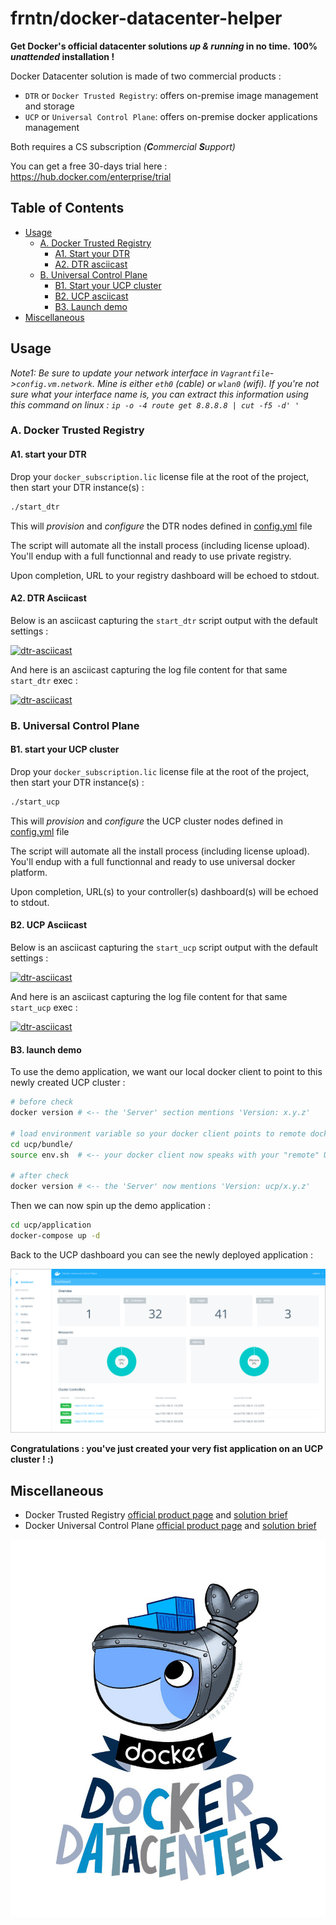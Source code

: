 # frntn/docker-datacenter-helper

**Get Docker's official datacenter solutions _up & running_ in no time.**
**100% _unattended_ installation !**

Docker Datacenter solution is made of two commercial products :

  * `DTR` or `Docker Trusted Registry`: offers on-premise image management and storage
  * `UCP` or `Universal Control Plane`: offers on-premise docker applications management

Both requires a CS subscription _(**C**ommercial **S**upport)_

You can get a free 30-days trial here : https://hub.docker.com/enterprise/trial

## Table of Contents

- [Usage](#usage)
  - [A. Docker Trusted Registry](#a-docker-trusted-registry)
    - [A1. Start your DTR](#a1-start-your-dtr)
    - [A2. DTR asciicast](#a2-dtr-asciicast)
  - [B. Universal Control Plane](#b-universal-control-plane)
    - [B1. Start your UCP cluster](#b1-start-your-ucp-cluster)
    - [B2. UCP asciicast](#b2-ucp-asciicast)
    - [B3. Launch demo](#b3-launch-demo)
- [Miscellaneous](#miscellaneous)

## Usage

*Note1: Be sure to update your network interface in 
`Vagrantfile`->`config.vm.network`.
Mine is either `eth0` (cable) or `wlan0` (wifi). If you're not sure what your
interface name is, you can extract this information using this command on linux :
`ip -o -4 route get 8.8.8.8 | cut -f5 -d' '`*

### A. Docker Trusted Registry

#### A1. start your DTR

Drop your `docker_subscription.lic` license file at the root of the project, then start your DTR instance(s) :

```bash
./start_dtr
```

This will _provision_ and _configure_ the DTR nodes defined in [config.yml](config.yml) file

The script will automate all the install process (including license upload).
You'll endup with a full functionnal and ready to use private registry.

Upon completion, URL to your registry dashboard will be echoed to stdout.

#### A2. DTR Asciicast

Below is an asciicast capturing the `start_dtr` script output with the default settings :

[![dtr-asciicast](https://asciinema.org/a/5uyrknsjg7u2fad6ii0wgizd4.png)](https://asciinema.org/a/5uyrknsjg7u2fad6ii0wgizd4?autoplay=1&speed=2&theme=asciinema&size=medium)

And here is an asciicast capturing the log file content for that same `start_dtr` exec :

[![dtr-asciicast](https://asciinema.org/a/5uyrknsjg7u2fad6ii0wgizd4.png)](https://asciinema.org/a/5uyrknsjg7u2fad6ii0wgizd4?autoplay=1&speed=2&theme=asciinema&size=medium)

### B. Universal Control Plane

#### B1. start your UCP cluster

Drop your `docker_subscription.lic` license file at the root of the project, then start your DTR instance(s) :

```bash
./start_ucp
```

This will _provision_ and _configure_ the UCP cluster nodes defined in [config.yml](config.yml) file

The script will automate all the install process (including license upload).
You'll endup with a full functionnal and ready to use universal docker platform.

Upon completion, URL(s) to your controller(s) dashboard(s) will be echoed to stdout.

#### B2. UCP Asciicast

Below is an asciicast capturing the `start_ucp` script output with the default settings :

[![dtr-asciicast](https://asciinema.org/a/8uogw0mfmgvpaeqqc7ezgsi9t.png)](https://asciinema.org/a/8uogw0mfmgvpaeqqc7ezgsi9t?autoplay=1)

And here is an asciicast capturing the log file content for that same `start_ucp` exec :

[![dtr-asciicast](https://asciinema.org/a/22g7wcaswtioe3is4twgy7ff6.png)](https://asciinema.org/a/22g7wcaswtioe3is4twgy7ff6?autoplay=1&speed=2)

#### B3. launch demo

To use the demo application, we want our local docker client to point to this newly created UCP cluster :

```bash
# before check
docker version # <-- the 'Server' section mentions 'Version: x.y.z'

# load environment variable so your docker client points to remote docker server
cd ucp/bundle/
source env.sh  # <-- your docker client now speaks with your "remote" UCP cluster

# after check
docker version # <-- the 'Server' now mentions 'Version: ucp/x.y.z'
```

Then we can now spin up the demo application :

```bash
cd ucp/application
docker-compose up -d
```

Back to the UCP dashboard you can see the newly deployed application :

![registry-adduser](img/ucp-dashboard.png?raw=true)

**Congratulations : you've just created your very fist application on an UCP cluster ! :)**

## Miscellaneous

  * Docker Trusted Registry [official product page](https://www.docker.com/products/docker-trusted-registry) and [solution brief](https://www.docker.com/sites/default/files/Solutions_Brief_Docker%20Trusted%20Registry_V2%20%281%29.pdf)
  * Docker Universal Control Plane [official product page](https://www.docker.com/products/docker-universal-control-plane) and [solution brief](https://www.docker.com/sites/default/files/Solutions_UCP_V3.pdf)

![official-logo](img/docker-datacenter.jpg?raw=true)

